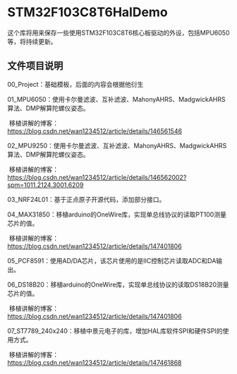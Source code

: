 # STM32F103C8T6HalDemo
这个库将用来保存一些使用STM32F103C8T6核心板驱动的外设，包括MPU6050等，将持续更新。

## 文件项目说明

00_Project：基础模板，后面的内容会根据他衍生

01_MPU6050：使用卡尔曼滤波、互补滤波、MahonyAHRS、MadgwickAHRS算法、DMP解算陀螺仪姿态。

​							移植讲解的博客：https://blog.csdn.net/wan1234512/article/details/146561546

02_MPU9250：使用卡尔曼滤波、互补滤波、MahonyAHRS、MadgwickAHRS算法、DMP解算陀螺仪姿态。

​							移植讲解的博客：https://blog.csdn.net/wan1234512/article/details/146562002?spm=1011.2124.3001.6209

03_NRF24L01：基于正点原子开源代码，添加部分接口。

04_MAX31850：移植arduino的OneWire库，实现单总线协议的读取PT100测量芯片的值。

​							移植讲解的博客：https://blog.csdn.net/wan1234512/article/details/147401806

05_PCF8591：使用AD/DA芯片，该芯片使用的是IIC控制芯片读取ADC和DA输出。

06_DS18B20：移植arduino的OneWire库，实现单总线协议的读取DS18B20测量芯片的值。

​						  移植讲解的博客：https://blog.csdn.net/wan1234512/article/details/147401806

07_ST7789_240x240：移植中景元电子的库，增加HAL库软件SPI和硬件SPI的使用方式。

​						  移植讲解的博客：https://blog.csdn.net/wan1234512/article/details/147461868
